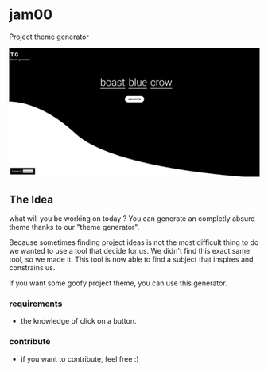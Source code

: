 # jam00
Project theme generator

![Capture](assets/images/capture.png)

## The Idea

what will you be working on today ? 
You can generate an completly absurd theme thanks to our "theme generator".

Because sometimes finding project ideas is not the most difficult thing to do we wanted to use a tool that decide for us. 
We didn't find this exact same tool, so we made it. 
This tool is now able to find a subject that inspires and constrains us.

If you want some goofy project theme, you can use this generator.

### requirements

 - the knowledge of click on a button.

### contribute

 - if you want to contribute, feel free :) 
